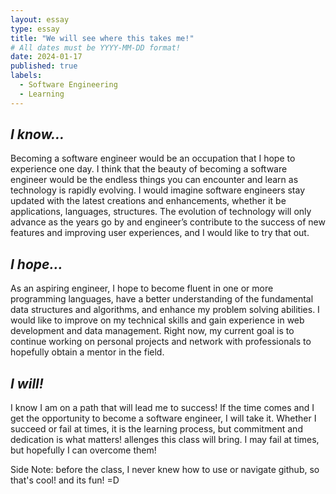 ```yaml
---
layout: essay
type: essay
title: "We will see where this takes me!"
# All dates must be YYYY-MM-DD format!
date: 2024-01-17
published: true
labels:
  - Software Engineering
  - Learning
---
```


## _I know..._
Becoming a software engineer would be an occupation that I hope to experience one day. I think that the beauty of becoming a software engineer would be the endless things you can encounter and learn as technology is rapidly evolving. I would imagine software engineers stay updated with the latest creations and enhancements, whether it be applications, languages, structures. The evolution of technology will only advance as the years go by and engineer’s contribute to the success of new features and improving user experiences, and I would like to try that out.

## _I hope..._
As an aspiring engineer, I hope to become fluent in one or more programming languages, have a better understanding of the fundamental data structures and algorithms, and enhance my problem solving abilities. I would like to improve on my technical skills and gain experience in web development and data management. Right now, my current goal is to continue working on personal projects and network with professionals to hopefully obtain a mentor in the field.

## _I will!_
I know I am on a path that will lead me to success! If the time comes and I get the opportunity to become a software engineer, I will take it. Whether I succeed or fail at times, it is the learning process, but commitment and dedication is what matters! 
allenges this class will bring. I may fail at times, but hopefully I can overcome them!

Side Note: before the class, I never knew how to use or navigate github, so that's cool! and its fun! =D
